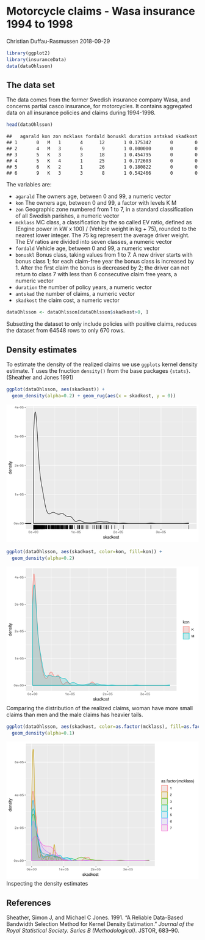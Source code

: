 Motorcycle claims - Wasa insurance 1994 to 1998
================
Christian Duffau-Rasmussen
2018-09-29

``` r
library(ggplot2)
library(insuranceData)
data(dataOhlsson)
```

## The data set

The data comes from the former Swedish insurance company Wasa, and
concerns partial casco insurance, for motorcycles. It contains
aggregated data on all insurance policies and claims during
    1994-1998.

``` r
head(dataOhlsson)
```

    ##   agarald kon zon mcklass fordald bonuskl duration antskad skadkost
    ## 1       0   M   1       4      12       1 0.175342       0        0
    ## 2       4   M   3       6       9       1 0.000000       0        0
    ## 3       5   K   3       3      18       1 0.454795       0        0
    ## 4       5   K   4       1      25       1 0.172603       0        0
    ## 5       6   K   2       1      26       1 0.180822       0        0
    ## 6       9   K   3       3       8       1 0.542466       0        0

The variables are:

  - `agarald` The owners age, between 0 and 99, a numeric vector
  - `kon` The owners age, between 0 and 99, a factor with levels K M
  - `zon` Geographic zone numbered from 1 to 7, in a standard
    classification of all Swedish parishes, a numeric vector
  - `mcklass` MC class, a classification by the so called EV ratio,
    defined as (Engine power in kW x 100) / (Vehicle weight in kg + 75),
    rounded to the nearest lower integer. The 75 kg represent the
    average driver weight. The EV ratios are divided into seven classes,
    a numeric vector
  - `fordald` Vehicle age, between 0 and 99, a numeric vector
  - `bonuskl` Bonus class, taking values from 1 to 7. A new driver
    starts with bonus class 1; for each claim-free year the bonus class
    is increased by 1. After the first claim the bonus is decreased by
    2; the driver can not return to class 7 with less than 6 consecutive
    claim free years, a numeric vector
  - `duration` the number of policy years, a numeric vector
  - `antskad` the number of claims, a numeric vector
  - `skadkost` the claim cost, a numeric vector

<!-- end list -->

``` r
dataOhlsson <- dataOhlsson[dataOhlsson$skadkost>0, ]
```

Subsetting the dataset to only include policies with positive claims,
reduces the dataset from 64548 rows to only 670 rows.

## Density estimates

To estimate the density of the realized claims we use `ggplots` kernel
density estimate. T uses the fnuction `density()` from the base packages
`{stats}`. (Sheather and Jones 1991)

``` r
ggplot(dataOhlsson, aes(skadkost)) +
  geom_density(alpha=0.2) + geom_rug(aes(x = skadkost, y = 0))
```

![](analysis_files/figure-gfm/unnamed-chunk-6-1.png)<!-- -->

``` r
ggplot(dataOhlsson, aes(skadkost, color=kon, fill=kon)) +
  geom_density(alpha=0.2)
```

![](analysis_files/figure-gfm/unnamed-chunk-7-1.png)<!-- --> Comparing
the distribution of the realized claims, woman have more small claims
than men and the male claims has heavier
tails.

``` r
ggplot(dataOhlsson, aes(skadkost, color=as.factor(mcklass), fill=as.factor(mcklass))) +
  geom_density(alpha=0.1)
```

![](analysis_files/figure-gfm/unnamed-chunk-8-1.png)<!-- --> Inspecting
the density estimates

## References

<div id="refs" class="references">

<div id="ref-sheather_and_jones_1991">

Sheather, Simon J, and Michael C Jones. 1991. “A Reliable Data-Based
Bandwidth Selection Method for Kernel Density Estimation.” *Journal of
the Royal Statistical Society. Series B (Methodological)*. JSTOR,
683–90.

</div>

</div>
